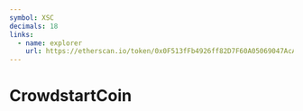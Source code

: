 ```yaml
---
symbol: XSC
decimals: 18
links:
  - name: explorer
    url: https://etherscan.io/token/0x0F513fFb4926ff82D7F60A05069047AcA295C413
---
```


# CrowdstartCoin
